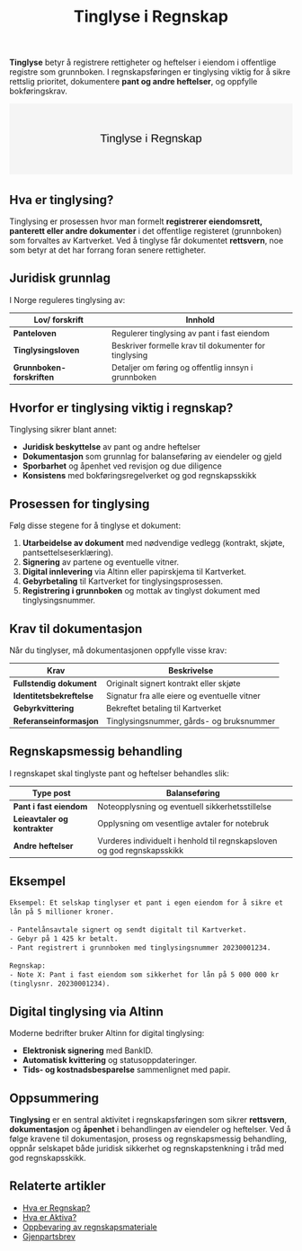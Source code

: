 ﻿---
title: "Tinglyse i Regnskap"
seoTitle: "Tinglyse i Regnskap"
description: '**Tinglyse** betyr å registrere rettigheter og heftelser i eiendom i offentlige registre som grunnboken. I regnskapsføringen er tinglysing viktig for å sikre...'
---

**Tinglyse** betyr å registrere rettigheter og heftelser i eiendom i offentlige registre som grunnboken. I regnskapsføringen er tinglysing viktig for å sikre rettslig prioritet, dokumentere **pant og andre heftelser**, og oppfylle bokføringskrav.

![Tinglyse i regnskap](tinglyse-image.svg)

## Hva er tinglysing?

Tinglysing er prosessen hvor man formelt **registrerer eiendomsrett, panterett eller andre dokumenter** i det offentlige registeret (grunnboken) som forvaltes av Kartverket. Ved å tinglyse får dokumentet **rettsvern**, noe som betyr at det har forrang foran senere rettigheter.

## Juridisk grunnlag

I Norge reguleres tinglysing av:

| Lov/ forskrift           | Innhold                                                                       |
|--------------------------|-------------------------------------------------------------------------------|
| **Panteloven**           | Regulerer tinglysing av pant i fast eiendom                                   |
| **Tinglysingsloven**     | Beskriver formelle krav til dokumenter for tinglysing                         |
| **Grunnboken-forskriften** | Detaljer om føring og offentlig innsyn i grunnboken                        |

## Hvorfor er tinglysing viktig i regnskap?

Tinglysing sikrer blant annet:

* **Juridisk beskyttelse** av pant og andre heftelser
* **Dokumentasjon** som grunnlag for balanseføring av eiendeler og gjeld
* **Sporbarhet** og åpenhet ved revisjon og due diligence
* **Konsistens** med bokføringsregelverket og god regnskapsskikk

## Prosessen for tinglysing

Følg disse stegene for å tinglyse et dokument:

1. **Utarbeidelse av dokument** med nødvendige vedlegg (kontrakt, skjøte, pantsettelseserklæring).
2. **Signering** av partene og eventuelle vitner.
3. **Digital innlevering** via Altinn eller papirskjema til Kartverket.
4. **Gebyrbetaling** til Kartverket for tinglysingsprosessen.
5. **Registrering i grunnboken** og mottak av tinglyst dokument med tinglysingsnummer.

## Krav til dokumentasjon

Når du tinglyser, må dokumentasjonen oppfylle visse krav:

| Krav                        | Beskrivelse                                                           |
|-----------------------------|-----------------------------------------------------------------------|
| **Fullstendig dokument**    | Originalt signert kontrakt eller skjøte                                |
| **Identitetsbekreftelse**   | Signatur fra alle eiere og eventuelle vitner                           |
| **Gebyrkvittering**         | Bekreftet betaling til Kartverket                                       |
| **Referanseinformasjon**    | Tinglysingsnummer, gårds- og bruksnummer                               |

## Regnskapsmessig behandling

I regnskapet skal tinglyste pant og heftelser behandles slik:

| Type post                   | Balanseføring                                                           |
|-----------------------------|--------------------------------------------------------------------------|
| **Pant i fast eiendom**      | Noteopplysning og eventuell sikkerhetsstillelse                          |
| **Leieavtaler og kontrakter**| Opplysning om vesentlige avtaler for notebruk                           |
| **Andre heftelser**          | Vurderes individuelt i henhold til regnskapsloven og god regnskapsskikk |

## Eksempel

```
Eksempel: Et selskap tinglyser et pant i egen eiendom for å sikre et lån på 5 millioner kroner.

- Pantelånsavtale signert og sendt digitalt til Kartverket.
- Gebyr på 1 425 kr betalt.
- Pant registrert i grunnboken med tinglysingsnummer 20230001234.

Regnskap:
- Note X: Pant i fast eiendom som sikkerhet for lån på 5 000 000 kr (tinglysnr. 20230001234).
```

## Digital tinglysing via Altinn

Moderne bedrifter bruker Altinn for digital tinglysing:

* **Elektronisk signering** med BankID.
* **Automatisk kvittering** og statusoppdateringer.
* **Tids- og kostnadsbesparelse** sammenlignet med papir.

## Oppsummering

**Tinglysing** er en sentral aktivitet i regnskapsføringen som sikrer **rettsvern**, **dokumentasjon** og **åpenhet** i behandlingen av eiendeler og heftelser. Ved å følge kravene til dokumentasjon, prosess og regnskapsmessig behandling, oppnår selskapet både juridisk sikkerhet og regnskapstenkning i tråd med god regnskapsskikk.

## Relaterte artikler

* [Hva er Regnskap?](/blogs/regnskap/hva-er-regnskap "Hva er Regnskap? En komplett guide")
* [Hva er Aktiva?](/blogs/regnskap/hva-er-aktiva "Hva er Aktiva? Forklaring av Eiendeler i Balansen")
* [Oppbevaring av regnskapsmateriale](/blogs/regnskap/oppbevaring-av-regnskapsmateriale "Oppbevaring av Regnskapsmateriale - Krav, Frister og Beste Praksis i Norge")
* [Gjenpartsbrev](/blogs/regnskap/gjenpartsbrev "Gjenpartsbrev: Definisjon, krav og bruk i norsk regnskap")









